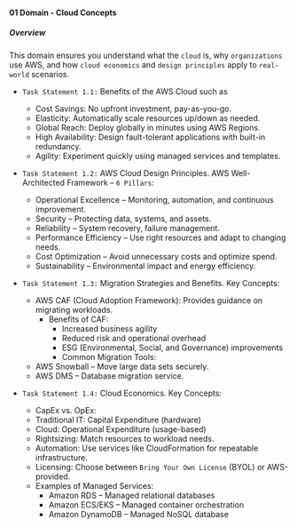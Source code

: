#### 01 Domain - Cloud Concepts
##### Overview 
This domain ensures you understand what the `cloud` is, why `organizations` use AWS, and how `cloud economics` and `design principles` apply to `real-world` scenarios.

- `Task Statement 1.1:` Benefits of the AWS Cloud such as
  - Cost Savings: No upfront investment, pay-as-you-go.
  - Elasticity: Automatically scale resources up/down as needed.
  - Global Reach: Deploy globally in minutes using AWS Regions.
  - High Availability: Design fault-tolerant applications with built-in redundancy.
  - Agility: Experiment quickly using managed services and templates.

- `Task Statement 1.2:` AWS Cloud Design Principles. AWS Well-Architected Framework – `6 Pillars`:
   - Operational Excellence – Monitoring, automation, and continuous improvement.
   - Security – Protecting data, systems, and assets.
   - Reliability – System recovery, failure management.
   - Performance Efficiency – Use right resources and adapt to changing needs.
   - Cost Optimization – Avoid unnecessary costs and optimize spend.
   - Sustainability – Environmental impact and energy efficiency.

- `Task Statement 1.3:` Migration Strategies and Benefits. Key Concepts:
  - AWS CAF (Cloud Adoption Framework): Provides guidance on migrating workloads. 
    - Benefits of CAF:
      - Increased business agility
      - Reduced risk and operational overhead
      - ESG (Environmental, Social, and Governance) improvements
      - Common Migration Tools:
  - AWS Snowball – Move large data sets securely.
  - AWS DMS – Database migration service.

- `Task Statement 1.4:` Cloud Economics. Key Concepts:
  - CapEx vs. OpEx:
  - Traditional IT: Capital Expenditure (hardware)
  - Cloud: Operational Expenditure (usage-based)
  - Rightsizing: Match resources to workload needs.
  - Automation: Use services like CloudFormation for repeatable infrastructure.
  - Licensing: Choose between `Bring Your Own License` (BYOL) or AWS-provided.
  - Examples of Managed Services:
    - Amazon RDS – Managed relational databases
    - Amazon ECS/EKS – Managed container orchestration
    - Amazon DynamoDB – Managed NoSQL database



